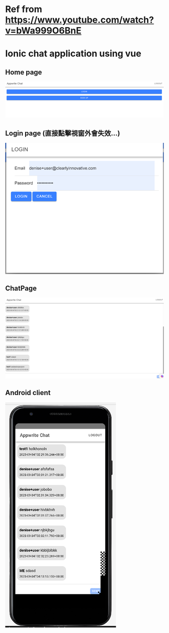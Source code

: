 ﻿# Ref from https://www.youtube.com/watch?v=bWa999O6BnE
# Ionic chat application using vue


## Home page
![picture 0](images/bb144c1cdb382da80eab123e9afd2406be9cd8820135fd1416f3f61db97d5618.png)  


## Login page (直接點擊視窗外會失效...)
![picture 1](images/659613b3957c5f4f52f7bae3aed213885c281989ec5ce3a5d1f2557f7d2e41fd.png)

## ChatPage
![picture 2](images/2fef9336404c127d2af77849f43c8e120760f7bfac9d52f12492e4a0b4cd5c26.png)  

## Android client
![picture 3](images/ee4c976c897b89072bfe2d4339e1ffbfe18897d3f7b7c9d1e875a7c02f0337a5.png)  


